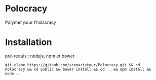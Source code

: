 # Polocracy
Polymer pour l'holacracy

# Installation
 pré-requis : nodejs, npm et bower

`
git clone https://github.com/scenaristeur/Polocracy.git && cd Polocracy && cd public && bower install && cd .. && npm install && node .
`
